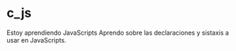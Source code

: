 # c_js
Estoy aprendiendo JavaScripts
Aprendo sobre las declaraciones y sistaxis a usar en JavaScripts.
